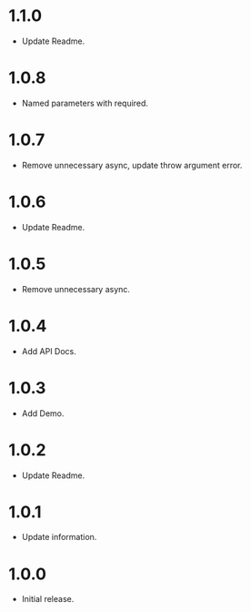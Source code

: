 # 1.1.0

- Update Readme.

# 1.0.8

- Named parameters with required.

# 1.0.7

- Remove unnecessary async, update throw argument error.

# 1.0.6

- Update Readme.

# 1.0.5

- Remove unnecessary async.

# 1.0.4

- Add API Docs.

# 1.0.3

- Add Demo.

# 1.0.2

- Update Readme.

# 1.0.1

- Update information.

# 1.0.0

- Initial release.
